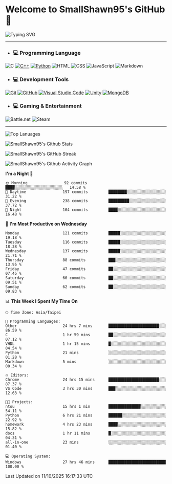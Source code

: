 # Welcome to SmallShawn95's GitHub 👋

![Typing SVG](https://readme-typing-svg.demolab.com/?lines=print("Hello,+world!");printf("Hello,+world!");cout+<<+"Hello,+world!";console.log("Hello,+world!")&center=true&vCenter=true&size=22&random=true)

***
<!-- https://shields.io/, https://simpleicons.org/ -->
* ### 💻 Programming Language
![C](https://img.shields.io/badge/-C-A8B9CC?style=flat-square&logo=c&logoColor=white)
[![C++](https://img.shields.io/badge/-C++-00599C?style=flat-square&logo=cplusplus)](https://cplusplus.com/)
[![Python](https://img.shields.io/badge/-Python-3776AB?style=flat-square&logo=python&logoColor=white)](https://www.python.org/)
![HTML](https://img.shields.io/badge/-HTML-E34F26?style=flat-square&logo=html5&logoColor=white)
![CSS](https://img.shields.io/badge/-CSS-1572B6?style=flat-square&logo=css3)
![JavaScript](https://img.shields.io/badge/-JavaScript-F7DF1E?style=flat-square&logo=javascript&logoColor=white)
![Markdown](https://img.shields.io/badge/-Markdown-000000?style=flat-square&logo=markdown)
* ### 💻 Development Tools
[![Git](https://img.shields.io/badge/-Git-f05032?style=flat-square&logo=git&logoColor=white)](https://git-scm.com/)
[![GitHub](https://img.shields.io/badge/-GitHub-181717?style=flat-square&logo=github)](https://github.com/)
[![Visual Studio Code](https://img.shields.io/badge/-Visual%20Studio%20Code-007ACC?style=flat-square&logo=visualstudiocode)](https://code.visualstudio.com/)
[![Unity](https://img.shields.io/badge/-Unity-000000?style=flat-square&logo=unity)](https://unity.com/)
[![MongoDB](https://img.shields.io/badge/-MongoDB-47A248?style=flat-square&logo=mongodb&logoColor=white)](https://www.mongodb.com/)
* ### 💻 Gaming & Entertainment
![Battle.net](https://img.shields.io/badge/-Battle.net-4381C3?style=flat-square&logo=battledotnet&logoColor=white)
![Steam](https://img.shields.io/badge/-Steam-000000?style=flat-square&logo=steam)
***

<!-- ![GitHub User's Stars](https://img.shields.io/github/stars/smallshawn95?color=orange&label=Stars&labelColor=yellow) -->
<!-- ![GitHub Followers](https://img.shields.io/github/followers/smallshawn95?color=orange&label=Followers&labelColor=FFDBAC) -->

![Top Lanuages](https://github-readme-stats.vercel.app/api/top-langs/?username=smallshawn95&theme=holi&layout=donut&size_weight=0.5&count_weight=0.5&exclude_repo=smallshawn95.github.io)

![SmallShawn95's Github Stats](https://github-readme-stats.vercel.app/api?username=smallshawn95&theme=holi&show_icons=true&rank_icon=github)

![SmallShawn95's GitHub Streak](https://streak-stats.demolab.com/?user=smallshawn95&theme=holi-theme&date_format=M%20j%5B%2C%20Y%5D)

![SmallShawn95's Github Activity Graph](https://github-readme-activity-graph.vercel.app/graph?username=smallshawn95&theme=tokyo-night)

<!-- ![SmallShawn95's WakaTime Stats](https://github-readme-stats.vercel.app/api/wakatime?username=smallshawn95) -->
<!-- ![Repositorie Card](https://github-readme-stats.vercel.app/api/pin/?username=smallshawn95&repo=Python-Discord-Bot-Course&theme=holi) -->
<!-- ![Repositorie Card](https://github-readme-stats.vercel.app/api/pin/?username=smallshawn95&repo=ZeroJudge-Code&theme=holi) -->

<!--START_SECTION:waka-->
**I'm a Night 🦉** 

```text
🌞 Morning                92 commits          ████░░░░░░░░░░░░░░░░░░░░░   14.58 % 
🌆 Daytime                197 commits         ████████░░░░░░░░░░░░░░░░░   31.22 % 
🌃 Evening                238 commits         █████████░░░░░░░░░░░░░░░░   37.72 % 
🌙 Night                  104 commits         ████░░░░░░░░░░░░░░░░░░░░░   16.48 % 
```
📅 **I'm Most Productive on Wednesday** 

```text
Monday                   121 commits         █████░░░░░░░░░░░░░░░░░░░░   19.18 % 
Tuesday                  116 commits         █████░░░░░░░░░░░░░░░░░░░░   18.38 % 
Wednesday                137 commits         █████░░░░░░░░░░░░░░░░░░░░   21.71 % 
Thursday                 88 commits          ███░░░░░░░░░░░░░░░░░░░░░░   13.95 % 
Friday                   47 commits          ██░░░░░░░░░░░░░░░░░░░░░░░   07.45 % 
Saturday                 60 commits          ██░░░░░░░░░░░░░░░░░░░░░░░   09.51 % 
Sunday                   62 commits          ██░░░░░░░░░░░░░░░░░░░░░░░   09.83 % 
```


📊 **This Week I Spent My Time On** 

```text
🕑︎ Time Zone: Asia/Taipei

💬 Programming Languages: 
Other                    24 hrs 7 mins       ██████████████████████░░░   86.59 % 
C                        1 hr 59 mins        ██░░░░░░░░░░░░░░░░░░░░░░░   07.12 % 
VHDL                     1 hr 15 mins        █░░░░░░░░░░░░░░░░░░░░░░░░   04.54 % 
Python                   21 mins             ░░░░░░░░░░░░░░░░░░░░░░░░░   01.28 % 
Markdown                 5 mins              ░░░░░░░░░░░░░░░░░░░░░░░░░   00.34 % 

🔥 Editors: 
Chrome                   24 hrs 15 mins      ██████████████████████░░░   87.37 % 
VS Code                  3 hrs 30 mins       ███░░░░░░░░░░░░░░░░░░░░░░   12.63 % 

🐱‍💻 Projects: 
ntou                     15 hrs 1 min        ██████████████░░░░░░░░░░░   54.11 % 
Python                   6 hrs 21 mins       ██████░░░░░░░░░░░░░░░░░░░   22.92 % 
homework                 4 hrs 23 mins       ████░░░░░░░░░░░░░░░░░░░░░   15.82 % 
docs                     1 hr 11 mins        █░░░░░░░░░░░░░░░░░░░░░░░░   04.31 % 
all-in-one               23 mins             ░░░░░░░░░░░░░░░░░░░░░░░░░   01.40 % 

💻 Operating System: 
Windows                  27 hrs 46 mins      █████████████████████████   100.00 % 
```


 Last Updated on 11/10/2025 16:17:33 UTC
<!--END_SECTION:waka-->

<!--
**smallshawn95/smallshawn95** is a ✨ _special_ ✨ repository because its `README.md` (this file) appears on your GitHub profile.

- 🔭 I’m currently working on ...
- 🌱 I’m currently learning ...
- 👯 I’m looking to collaborate on ...
- 🤔 I’m looking for help with ...
- 💬 Ask me about ...
- 📫 How to reach me: ...
- 😄 Pronouns: ...
- ⚡ Fun fact: ...
-->

